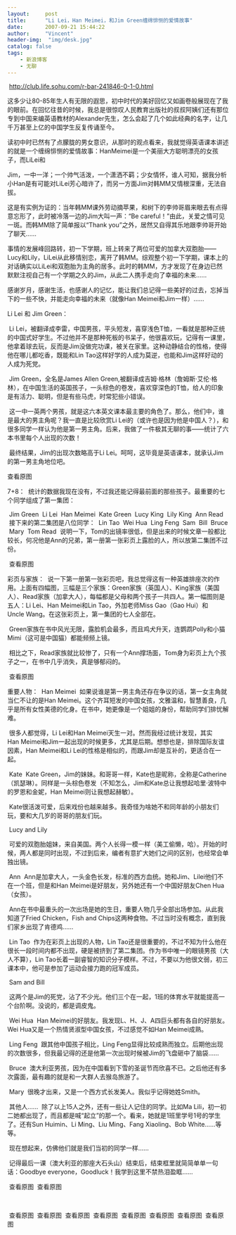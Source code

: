 ```yaml
---
layout:     post
title:      "Li Lei，Han Meimei，和Jim Green缠绵悱恻的爱情故事"
date:       2007-09-21 15:44:22
author:     "Vincent"
header-img:  "img/desk.jpg"
catalog: false
tags:
    - 新浪博客
    - 无聊
---
```



 http://club.life.sohu.com/r-bar-241846-0-1-0.html


这多少让80-85年生人有无限的遐思，初中时代的美好回忆又如画卷般展现在了我的眼前。在回忆往昔的时候，我总是很惊叹人民教育出版社的叔叔阿姨们还有那位专到中国来编英语教材的Alexander先生，怎么会起了几个如此经典的名字，让几千万甚至上亿的中国学生反复传诵至今。

 
 读初中时已然有了点朦胧的男女意识，从那时的观点看来，我就觉得英语课本讲述的就是一个缠绵悱恻的爱情故事：HanMeimei是一个美丽大方聪明漂亮的女孩子，而LiLei和

Jim，一中一洋；一个帅气活泼，一个潇洒不羁；少女情怀，谁人可知，据我分析小Han是有可能对LiLei芳心暗许了，而另一方面Jim对韩MM又情根深重，无法自拔。

 
 这是有实例为证的：当年韩MM课外劳动摘苹果，和树下的李帅哥眉来眼去有点得意忘形了，此时被冷落一边的Jim大叫一声：“Be careful！”由此，关爱之情可见一斑。而韩MM除了简单报以“Thank you”之外，居然又自得其乐地跟李帅哥开始了聊天……

 
 事情的发展峰回路转，初一下学期，班上转来了两位可爱的加拿大双胞胎——Lucy和Lily，LiLei从此移情别恋，离开了韩MM。综观整个初一下学期，课本上的对话确实以LiLei和双胞胎为主角的居多。此时的韩MM，方才发现了在身边已然默默注视自己有一个学期之久的Jim，从此二人携手走向了幸福的未来……

 
 感谢岁月，感谢生活，也感谢人的记忆，能让我们总记得一些美好的过去，忘掉当下的一些不快，并能走向幸福的未来（就像Han Meimei和Jim一样）…… 





Li Lei 和 Jim Green：

  Li Lei，被翻译成李雷，中国男孩，平头短发，喜穿浅色T恤，一看就是那种正统的中国式好学生。不过他并不是那种死板的书呆子，他很喜欢玩，记得有一课里，他拿着球去玩，反而是Jim没做完功课，被关在家里。这种动静结合的性格，使得他在哪儿都吃香，既能和Lin Tao这样好学的人成为莫逆，也能和Jim这样好动的人成为死党。

  Jim Green，全名是James Allen Green,被翻译成吉姆·格林（詹姆斯·艾伦·格林），在中国生活的英国孩子，一头棕色的卷发，喜欢穿深色的T恤，给人的印象是有活力、聪明，但是有些马虎，时常犯些小错误。

  这一中一英两个男孩，就是这六本英文课本最主要的角色了。那么，他们中，谁是最大的男主角呢？我一直是比较欣赏Li Lei的（或许也是因为他是中国人？），和很多同学一样认为他是第一男主角。后来，我做了一件极其无聊的事——统计了六本书里每个人出现的次数！

  最终结果，Jim的出现次数略高于Li Lei。呵呵，这毕竟是英语课本，就承认Jim的第一男主角地位吧。 

查看原图



7+8：
  统计的数据我现在没有，不过我还能记得最前面的那些孩子。最重要的七个同学组成了第一集团：

  Jim Green
  Li Lei
  Han Meimei
  Kate Green
  Lucy King
  Lily King
  Ann Read
  接下来的第二集团是八位同学：
  Lin Tao
  Wei Hua
  Ling Feng
  Sam
  Bill
  Bruce
  Mary
  Tom Read
  说明一下，Tom的出镜率很低，但是出来的时候文章一般都比较长，何况他是Ann的兄弟，第一册第一张彩页上露脸的人，所以放第二集团不过份。 

<img>
查看原图



彩页与家族：
  说一下第一册第一张彩页吧，我总觉得这有一种英雄排座次的作用。上面有四幅图，三幅是三个家族：Green家族（英国人）、King家族（美国人）、Read家族（加拿大人），每幅都是父母和两个孩子一共四人。第一幅图则是五人：Li Lei、Han Meimei和Lin Tao，外加老师Miss Gao（Gao Hui）和Uncle Wang。在这张彩页上，第一集团的七人全部在。

  Green家族在书中风光无限，露脸机会最多，而且鸡犬升天，连鹦鹉Polly和小猫Mimi（这可是中国猫）都能频频上镜。

  相比之下，Read家族就比较惨了，只有一个Ann撑场面，Tom身为彩页上九个孩子之一，在书中几乎消失，真是够郁闷的。 

<img>
查看原图



重要人物：
  Han Meimei
  如果说谁是第一男主角还存在争议的话，第一女主角就当仁不让的是Han Meimei。这个齐耳短发的中国女孩，文雅温和，智慧善良，几乎是所有女性美德的化身。在书中，她更像是一个姐姐的身份，帮助同学们排忧解难。

  很多人都觉得，Li Lei和Han Meimei天生一对。然而我经过统计发现，其实Han Meimei和Jim一起出现的时候更多，尤其是后期。想想也是，排除国际友谊因素，Han Meimei和Li Lei的性格是相似的，而跟Jim却是互补的，更适合在一起。

 
  Kate
  Kate Green，Jim的妹妹。和哥哥一样，Kate也是昵称，全称是Catherine（凯瑟琳）。同样是一头棕色卷发（不知怎么，Jim和Kate总让我想起哈里·波特中的罗恩和金妮，Han Meimei则让我想起赫敏）。

  Kate很活泼可爱，后来戏份也越来越多。我奇怪为啥她不和同年龄的小朋友们玩，要和大几岁的哥哥的朋友们玩。

 
  Lucy and Lily

  可爱的双胞胎姐妹，来自美国。两个人长得一模一样（美工偷懒，哈）。开始的时候，两人都是同时出现，不过到后来，编者有意扩大她们之间的区别，也经常会单独出镜。

 
  Ann
  Ann是加拿大人，一头金色长发，标准的西方血统。她和Jim、Lilei他们不在一个班，但是和Han Meimei是好朋友，另外她还有一个中国好朋友Chen Hua（女孩）。

  Ann在书中最重头的一次出场是她的生日，重要人物几乎全部出场参加。从此我知道了Fried Chicken，Fish and Chips这两种食物。不过当时没有概念，直到我们家乡出现了肯德鸡……

 
  Lin Tao
  作为在彩页上出现的人物，Lin Tao还是很重要的，不过不知为什么他在很长一段时间内都不出现，硬是被挤到了第二集团。作为书中唯一的眼镜男孩（大人不算），Lin Tao长着一副睿智的知识分子模样。不过，不要以为他很文弱，初三课本中，他可是参加了运动会接力跑的冠军成员。

 
  Sam and Bill

  这两个是Jim的死党，沾了不少光。他们三个在一起，1班的体育水平就能提高一个台阶啊。没说的，都是调皮鬼。

 
  Wei Hua
  Han Meimei的好朋友。我发现L、H、J、A四巨头都有各自的好朋友。Wei Hua又是一个热情贤淑型中国女孩，不过感觉不如Han Meimei成熟。

 
  Ling Feng
  跟其他中国孩子相比，Ling Feng显得比较成熟而独立。后期他出现的次数很多，但我最记得的还是他第一次出现时候被Jim的飞盘砸中了脑袋……

 
  Bruce
  澳大利亚男孩，因为在中国看到下雪的圣诞节而欣喜不已。之后他还有多次露面，最有趣的就是和一大群人去猴岛旅游了。

 
  Mary
  很晚才出来，又是一个西方式长发美人。我似乎记得她姓Smith。

 
  其他人……
  除了以上15人之外，还有一些让人记住的同学。比如Ma Lili，初一初二她都出现了，而且都是喊“起立”的那一个。看来，她就是1班里学号1号的学生了。还有Sun Huimin、Li Ming、Liu Ming、Fang Xiaoling、Bob White……等等。

 
  现在想起来，仿佛他们就是我们当初的同学一样……

 
  记得最后一课（澳大利亚的那座大石头山）结束后，结束框里就简简单单一句话：Goodbye everyone，Goodluck！我学到这里不禁热泪盈眶…… 

<img>
查看原图






<img>
查看原图


 

<img>
查看原图




<img>
查看原图




<img>
查看原图




<img>
查看原图




<img>
查看原图




<img>
查看原图





<img>
查看原图




<img>
查看原图



